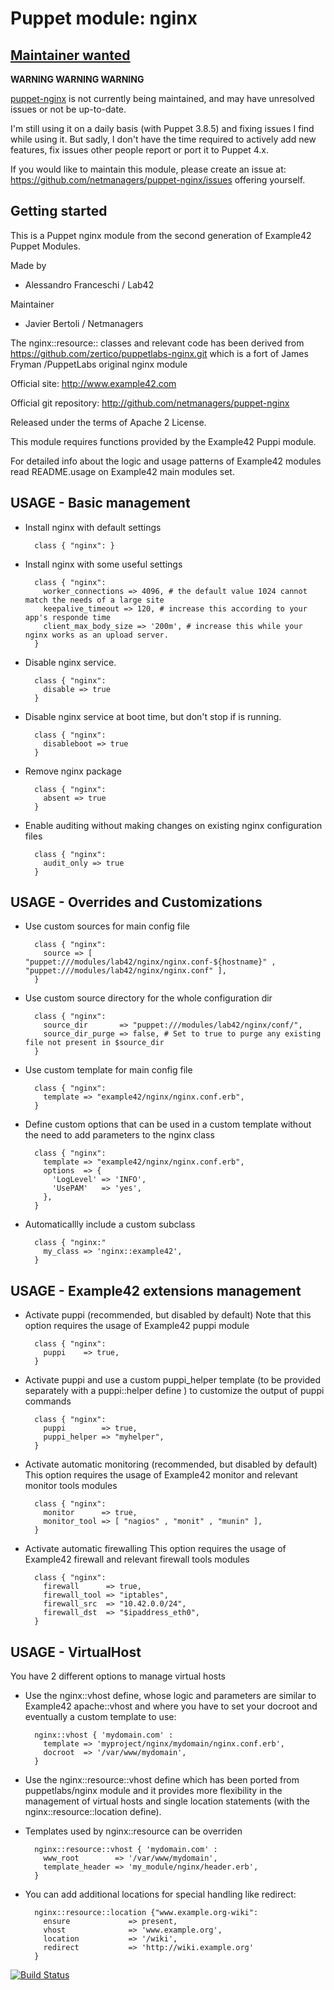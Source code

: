 # Puppet module: nginx

## [Maintainer wanted](https://github.com/netmanagers/puppet-nginx/issues/new)

**WARNING WARNING WARNING**

[puppet-nginx](https://github.com/netmanagers/puppet-nginx) is not currently being maintained, 
and may have unresolved issues or not be up-to-date. 

I'm still using it on a daily basis (with Puppet 3.8.5) and fixing issues I find
while using it. But sadly, I don't have the time required to actively add new features,
fix issues other people report or port it to Puppet 4.x.

If you would like to maintain this module,
please create an issue at: https://github.com/netmanagers/puppet-nginx/issues
offering yourself.

## Getting started

This is a Puppet nginx module from the second generation of Example42 Puppet Modules.

Made by

  * Alessandro Franceschi / Lab42

Maintainer

  * Javier Bertoli / Netmanagers

The nginx::resource:: classes and relevant code has been derived from https://github.com/zertico/puppetlabs-nginx.git
which is a fort of James Fryman /PuppetLabs original nginx module

Official site: http://www.example42.com

Official git repository: http://github.com/netmanagers/puppet-nginx

Released under the terms of Apache 2 License.

This module requires functions provided by the Example42 Puppi module.

For detailed info about the logic and usage patterns of Example42 modules read README.usage on Example42 main modules set.

## USAGE - Basic management

* Install nginx with default settings

        class { "nginx": }

* Install nginx with some useful settings

        class { "nginx":
          worker_connections => 4096, # the default value 1024 cannot match the needs of a large site
          keepalive_timeout => 120, # increase this according to your app's responde time
          client_max_body_size => '200m', # increase this while your nginx works as an upload server.
        }

* Disable nginx service.

        class { "nginx":
          disable => true
        }

* Disable nginx service at boot time, but don't stop if is running.

        class { "nginx":
          disableboot => true
        }

* Remove nginx package

        class { "nginx":
          absent => true
        }

* Enable auditing without making changes on existing nginx configuration files

        class { "nginx":
          audit_only => true
        }


## USAGE - Overrides and Customizations
* Use custom sources for main config file

        class { "nginx":
          source => [ "puppet:///modules/lab42/nginx/nginx.conf-${hostname}" , "puppet:///modules/lab42/nginx/nginx.conf" ],
        }


* Use custom source directory for the whole configuration dir

        class { "nginx":
          source_dir       => "puppet:///modules/lab42/nginx/conf/",
          source_dir_purge => false, # Set to true to purge any existing file not present in $source_dir
        }

* Use custom template for main config file

        class { "nginx":
          template => "example42/nginx/nginx.conf.erb",
        }

* Define custom options that can be used in a custom template without the
  need to add parameters to the nginx class

        class { "nginx":
          template => "example42/nginx/nginx.conf.erb",
          options  => {
            'LogLevel' => 'INFO',
            'UsePAM'   => 'yes',
          },
        }

* Automaticallly include a custom subclass

        class { "nginx:"
          my_class => 'nginx::example42',
        }


## USAGE - Example42 extensions management
* Activate puppi (recommended, but disabled by default)
  Note that this option requires the usage of Example42 puppi module

        class { "nginx":
          puppi    => true,
        }

* Activate puppi and use a custom puppi_helper template (to be provided separately with
  a puppi::helper define ) to customize the output of puppi commands

        class { "nginx":
          puppi        => true,
          puppi_helper => "myhelper",
        }

* Activate automatic monitoring (recommended, but disabled by default)
  This option requires the usage of Example42 monitor and relevant monitor tools modules

        class { "nginx":
          monitor      => true,
          monitor_tool => [ "nagios" , "monit" , "munin" ],
        }

* Activate automatic firewalling
  This option requires the usage of Example42 firewall and relevant firewall tools modules

        class { "nginx":
          firewall      => true,
          firewall_tool => "iptables",
          firewall_src  => "10.42.0.0/24",
          firewall_dst  => "$ipaddress_eth0",
        }

## USAGE - VirtualHost

You have 2 different options to manage virtual hosts

* Use the nginx::vhost define, whose logic and parameters are similar to Example42 apache::vhost
  and where you have to set your docroot and eventually a custom template to use:

        nginx::vhost { 'mydomain.com' :
          template => 'myproject/nginx/mydomain/nginx.conf.erb',
          docroot  => '/var/www/mydomain',
        }

* Use the nginx::resource::vhost define which has been ported from puppetlabs/nginx module
  and it provides more flexibility in the management of virtual hosts and single location
  statements (with the nginx::resource::location define).

* Templates used by nginx::resource can be overriden

        nginx::resource::vhost { 'mydomain.com' :
          www_root        => '/var/www/mydomain',
          template_header => 'my_module/nginx/header.erb',
        }

* You can add additional locations for special handling like redirect:

        nginx::resource::location {"www.example.org-wiki":
          ensure             => present,
          vhost              => 'www.example.org',
          location           => '/wiki',
          redirect           => 'http://wiki.example.org'
        }

[![Build Status](https://travis-ci.org/netmanagers/puppet-nginx.png?branch=master)](https://travis-ci.org/netmanagers/puppet-nginx)
